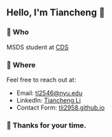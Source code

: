 ## Hello, I'm Tiancheng 🌿

### 🍃 Who
MSDS student at [CDS](https://cds.nyu.edu/masters-program/)

### 🌙 Where
Feel free to reach out at:
- Email: [tl2546@nyu.edu](mailto:tl2546@nyu.edu)
- LinkedIn: [Tiancheng Li](https://www.linkedin.com/in/tianchengli-tc/)
- Contact Form: [tli2958.github.io](https://tli2958.github.io/home/)

<!-- POEM_START --> 
<!-- POEM_END -->

### 🌂 Thanks for your time.
